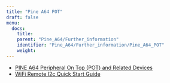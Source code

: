 ```yaml
---
title: "Pine A64 POT"
draft: false
menu:
  docs:
    title:
    parent: "Pine_A64/Further_information"
    identifier: "Pine_A64/Further_information/Pine_A64_POT"
    weight: 
---
```


* [PINE A64 Peripheral On Top (POT) and Related Devices](/documentation/Accessories/POT)
* [WiFi Remote I2c Quick Start Guide](/documentation/Accessories/Wifi_remote_i2c)

